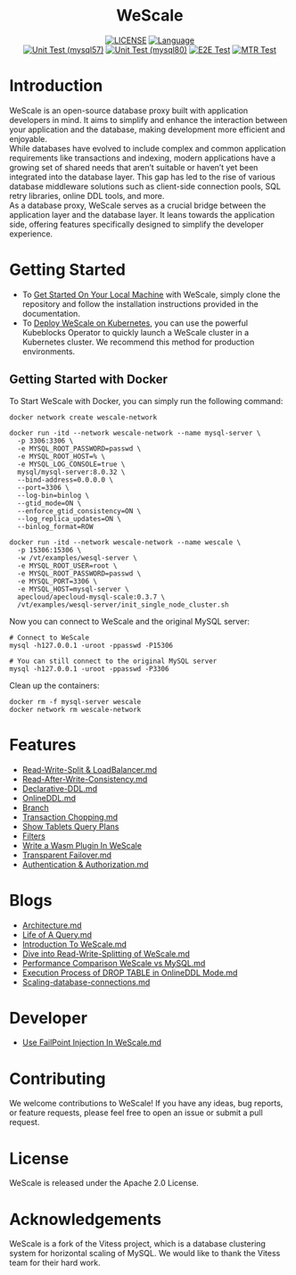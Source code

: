 

<div align="center">
    <h1>WeScale</h1>

[![LICENSE](https://img.shields.io/badge/License-Apache%202.0-green.svg)](https://github.com/wesql/wescale/blob/vitess-release-16.0-dev/LICENSE)
[![Language](https://img.shields.io/badge/Language-Go-blue.svg)](https://go.dev/)
<br/>
[![Unit Test (mysql57)](https://github.com/wesql/wescale/actions/workflows/unit_test_mysql57.yml/badge.svg?branch=main)](https://github.com/wesql/wescale/actions/workflows/unit_test_mysql57.yml)
[![Unit Test (mysql80)](https://github.com/wesql/wescale/actions/workflows/unit_test_mysql80.yml/badge.svg?branch=main)](https://github.com/wesql/wescale/actions/workflows/unit_test_mysql80.yml)
[![E2E Test](https://github.com/wesql/wescale/actions/workflows/cluster_endtoend_wesql.yml/badge.svg?branch=main)](https://github.com/wesql/wescale/actions/workflows/cluster_endtoend_wesql.yml)
[![MTR Test](https://github.com/wesql/wescale/actions/workflows/wescale_wesql_performance_docker.yml/badge.svg)](https://github.com/wesql/wescale/actions/workflows/wescale_wesql_performance_docker.yml)

</div>


# Introduction
WeScale is an open-source database proxy built with application developers in mind. It aims to simplify and enhance the 
interaction between your application and the database, making development more efficient and enjoyable.
<br/>
While databases have evolved to include complex and common application requirements like transactions and indexing, 
modern applications have a growing set of shared needs that aren’t suitable or haven’t yet been integrated into the database layer. 
This gap has led to the rise of various database middleware solutions such as 
client-side connection pools, SQL retry libraries, online DDL tools, and more.
<br/>
As a database proxy, WeScale serves as a crucial bridge between the application layer and the database layer.
It leans towards the application side, offering features specifically designed to simplify the developer experience. 

# Getting Started
* To [Get Started On Your Local Machine](doc%2Ftoturial%2F00-Deploy%26Debug.md) with WeScale, simply clone the repository and follow the installation instructions
provided in the documentation.
* To [Deploy WeScale on Kubernetes](doc%2Ftoturial%2F11-Getting-Started-with-Kubernetes.md), 
you can use the powerful Kubeblocks Operator to quickly launch a WeScale cluster in a Kubernetes cluster. We recommend this method for production environments. 

## Getting Started with Docker
To Start WeScale with Docker, you can simply run the following command:
```shell
docker network create wescale-network

docker run -itd --network wescale-network --name mysql-server \
  -p 3306:3306 \
  -e MYSQL_ROOT_PASSWORD=passwd \
  -e MYSQL_ROOT_HOST=% \
  -e MYSQL_LOG_CONSOLE=true \
  mysql/mysql-server:8.0.32 \
  --bind-address=0.0.0.0 \
  --port=3306 \
  --log-bin=binlog \
  --gtid_mode=ON \
  --enforce_gtid_consistency=ON \
  --log_replica_updates=ON \
  --binlog_format=ROW

docker run -itd --network wescale-network --name wescale \
  -p 15306:15306 \
  -w /vt/examples/wesql-server \
  -e MYSQL_ROOT_USER=root \
  -e MYSQL_ROOT_PASSWORD=passwd \
  -e MYSQL_PORT=3306 \
  -e MYSQL_HOST=mysql-server \
  apecloud/apecloud-mysql-scale:0.3.7 \
  /vt/examples/wesql-server/init_single_node_cluster.sh
```

Now you can connect to WeScale and the original MySQL server:
```shell
# Connect to WeScale
mysql -h127.0.0.1 -uroot -ppasswd -P15306

# You can still connect to the original MySQL server
mysql -h127.0.0.1 -uroot -ppasswd -P3306
```

Clean up the containers:
```shell
docker rm -f mysql-server wescale
docker network rm wescale-network
```

# Features
* [Read-Write-Split & LoadBalancer.md](doc%2Ftoturial%2F03-Read-Write-Split%20%26%20LoadBalancer.md)
* [Read-After-Write-Consistency.md](doc%2Ftoturial%2F04-Read-After-Write-Consistency.md)
* [Declarative-DDL.md](doc%2Ftoturial%2F14-Declarative-DDL.md)
* [OnlineDDL.md](doc%2Ftoturial%2F07-OnlineDDL.md)
* [Branch](doc%2Ftoturial%2F08-Branch.md)
* [Transaction Chopping.md](doc%2Ftoturial%2F09-Transaction-Chopping.md)
* [Show Tablets Query Plans](doc%2Ftoturial%2F10-Show%20Tablets%20Query%20Plans.md)
* [Filters](doc%2Ftoturial%2F12-Filters.md)
* [Write a Wasm Plugin In WeScale](doc%2Ftoturial%2F13-Write-a-Wasm-Plugin-In-WeScale.md)
* [Transparent Failover.md](doc%2Ftoturial%2F05-Transparent%20Failover.md)
* [Authentication & Authorization.md](doc%2Ftoturial%2F06-Authentication%26Authorization.md)

# Blogs
* [Architecture.md](doc%2Ftoturial%2F01-Architecture.md)
* [Life of A Query.md](doc%2Ftoturial%2F02-Life%20of%20A%20Query.md)
* [Introduction To WeScale.md](doc%2Fblogs%2FIntroduction%20To%20WeScale.md)
* [Dive into Read-Write-Splitting of WeScale.md](doc%2Fblogs%2FDive%20into%20Read-Write-Splitting%20of%20WeScale.md)
* [Performance Comparison WeScale vs MySQL.md](doc%2Fblogs%2FPerformance%20Comparison%20WeScale%20vs%20MySQL.md)
* [Execution Process of DROP TABLE in OnlineDDL Mode.md](doc%2Fblogs%2FExecution%20Process%20of%20DROP%20TABLE%20in%20OnlineDDL%20Mode.md)
* [Scaling-database-connections.md](doc%2Fblogs%2FScaling-database-connections.md)

# Developer
* [Use FailPoint Injection In WeScale.md](doc%2Fdeveloper%2FUse%20FailPoint%20Injection%20In%20WeScale.md)

# Contributing
We welcome contributions to WeScale! If you have any ideas, bug reports, or feature requests,
please feel free to open an issue or submit a pull request.

# License
WeScale is released under the Apache 2.0 License.

# Acknowledgements
WeScale is a fork of the Vitess project, which is a database clustering system for horizontal scaling of MySQL.
We would like to thank the Vitess team for their hard work.
